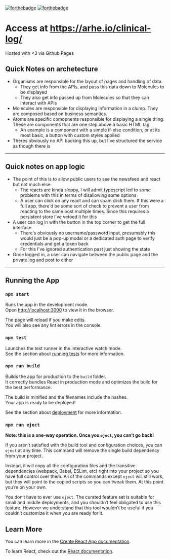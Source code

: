 [![forthebadge](https://forthebadge.com/images/badges/gluten-free.svg)](https://forthebadge.com) [![forthebadge](https://forthebadge.com/images/badges/built-with-love.svg)](https://forthebadge.com)

# Access at <https://arhe.io/clinical-log/>

Hosted with <3 via Github Pages

## Quick Notes on archetecture

* Organisms are responsible for the layout of pages and handling of data.
  * They get info from the APIs, and pass this data down to Molecules to be displayed
  * They also get info passed up from Molecules so that they can interact with APIs
* Molecules are responsible for displaying information in a clump. They are composed based on business semantics.
* Atoms are specific comopnents responsible for displaying a single thing. These are components that are one step above a basic HTML tag
  * An example is a component with a simple if-else condition, or at its most basic, a button with custom styles applied
* Theres obviously no API backing this up, but I've structured the service as though there is

---

## Quick notes on app logic

* The point of this is to allow public users to see the newsfeed and react but not much else
  * The reacts are kinda sloppy, I will admit typescript led to some problems with this in terms of disallowing some options
  * A user can click on any react and can spam click them. If this were a full app, there'd be some sort of check to prevent a user from reacting to the same post multiple times. Since this requires a persistent store I've vetoed it for this
* A user can log in with the button in the top corner to get the full interface
  * There's obviously no username/password input, presumably this would just be a pop-up modal or a dedicated auth page to verify credentials and get a token back
  * For this I've ignored authentication past just showing the state
* Once logged in, a user can navigate between the public page and the private log and post to either

---


## Running the App

### `npm start`

Runs the app in the development mode.<br />
Open [http://localhost:3000](http://localhost:3000) to view it in the browser.

The page will reload if you make edits.<br />
You will also see any lint errors in the console.

### `npm test`

Launches the test runner in the interactive watch mode.<br />
See the section about [running tests](https://facebook.github.io/create-react-app/docs/running-tests) for more information.

### `npm run build`

Builds the app for production to the `build` folder.<br />
It correctly bundles React in production mode and optimizes the build for the best performance.

The build is minified and the filenames include the hashes.<br />
Your app is ready to be deployed!

See the section about [deployment](https://facebook.github.io/create-react-app/docs/deployment) for more information.

### `npm run eject`

**Note: this is a one-way operation. Once you `eject`, you can’t go back!**

If you aren’t satisfied with the build tool and configuration choices, you can `eject` at any time. This command will remove the single build dependency from your project.

Instead, it will copy all the configuration files and the transitive dependencies (webpack, Babel, ESLint, etc) right into your project so you have full control over them. All of the commands except `eject` will still work, but they will point to the copied scripts so you can tweak them. At this point you’re on your own.

You don’t have to ever use `eject`. The curated feature set is suitable for small and middle deployments, and you shouldn’t feel obligated to use this feature. However we understand that this tool wouldn’t be useful if you couldn’t customize it when you are ready for it.

## Learn More

You can learn more in the [Create React App documentation](https://facebook.github.io/create-react-app/docs/getting-started).

To learn React, check out the [React documentation](https://reactjs.org/).
